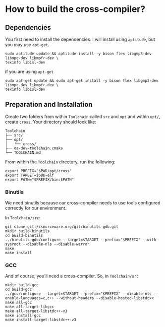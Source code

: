 # How to build the cross-compiler?

## Dependencies

You first need to install the dependencies. I will install using `aptitude`, but you may use `apt-get`. 

```
sudo aptitude update && aptitude install -y bison flex libgmp3-dev libmpc-dev libmpfr-dev \
texinfo libisl-dev
```

if you are using `apt-get`

```
sudo apt-get update && sudo apt-get install -y bison flex libgmp3-dev libmpc-dev libmpfr-dev \
texinfo libisl-dev
```

## Preparation and Installation

Create two folders from within `Toolchain` called `src` and `opt` and within `opt/`, create `cross`.
Your directory should look like:

```
Toolchain
├── src/
├── opt/
│   └── cross/
├── os-dev-toolchain.cmake
└── TOOLCHAIN.md
```

From within the `Toolchain` directory, run the following:

```
export PREFIX="$PWD/opt/cross"
export TARGET=i686-elf
export PATH="$PREFIX/bin:$PATH"
```

### Binutils

We need binutils because our cross-compiler needs to use tools configured correctly for our environment.

In `Toolchain/src`:

```
git clone git://sourceware.org/git/binutils-gdb.git
mkdir build-binutils
cd build-binutils
../binutils-gdb/configure --target=$TARGET --prefix="$PREFIX" --with-sysroot --disable-nls --disable-werror
make
make install
```

### GCC

And of course, you'll need a cross-compiler. So, in `Toolchain/src`

```
mkdir build-gcc
cd build-gcc
../gcc/configure --target=$TARGET --prefix="$PREFIX" --disable-nls --enable-languages=c,c++ --without-headers --disable-hosted-libstdcxx
make all-gcc
make all-target-libgcc
make all-target-libstdc++-v3
make install-gcc
make install-target-libstdc++-v3
```

